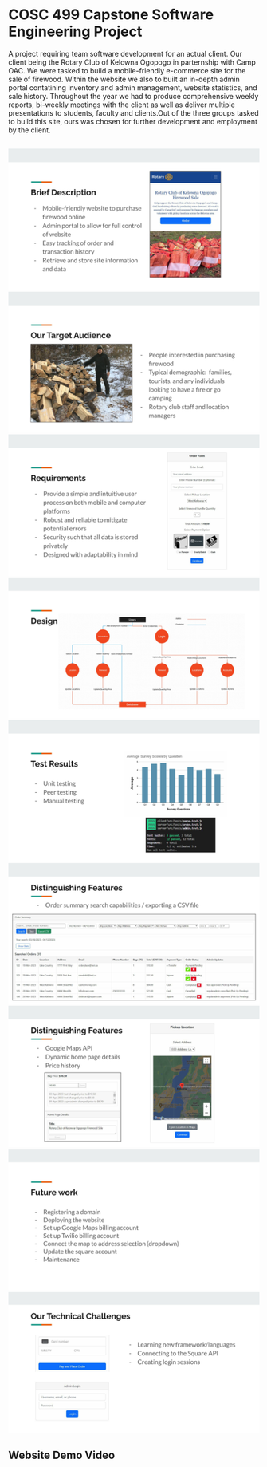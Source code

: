 # COSC 499 Capstone Software Engineering Project
A project requiring team software development for an actual client. Our client being the Rotary Club of Kelowna Ogopogo in parternship with Camp OAC. We were tasked to build a mobile-friendly e-commerce site for the sale of firewood. Within the website we also to built an in-depth admin portal contatining inventory and admin management, website statistics, and sale history. Throughout the year we had to produce comprehensive
weekly reports, bi-weekly meetings with the client as well as deliver multiple presentations to students, faculty and clients.Out of the three groups tasked to build this site, ours was chosen for further development and employment by the client.
##
![image](images\RotaryClub_Presentation1.jpg)
![image](images\RotaryClub_Presentation2.jpg)
![image](images\RotaryClub_Presentation3.jpg)
![image](images\RotaryClub_Presentation4.jpg)
![image](images\RotaryClub_Presentation5.jpg)
![image](images\RotaryClub_Presentation6.jpg)
![image](images\RotaryClub_Presentation7.jpg)
![image](images\RotaryClub_Presentation8.jpg)
![image](images\RotaryClub_Presentation9.jpg)
## Website Demo Video
